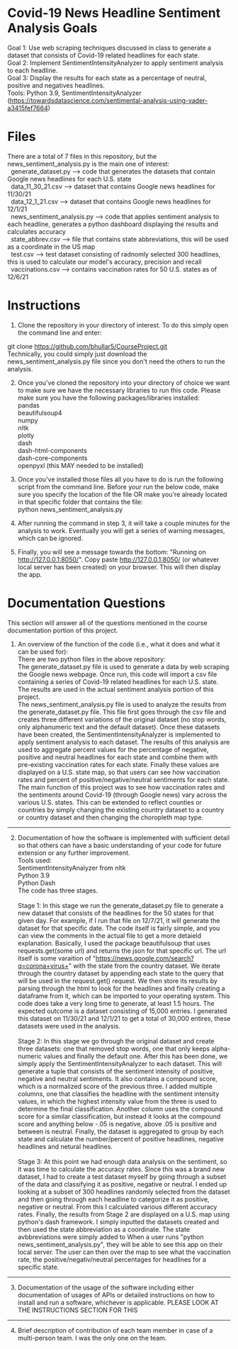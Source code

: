# Covid-19 News Headline Sentiment Analysis Goals

Goal 1: Use web scraping techniques discussed in class to generate a dataset that consists of Covid-19 related headlines for each state. \
Goal 2: Implement SentimentIntensityAnalyzer to apply sentiment analysis to each headline. \
Goal 3: Display the results for each state as a percentage of neutral, positive and negatives headlines. \
Tools: Python 3.9, SentimentIntensityAnalyzer (https://towardsdatascience.com/sentimental-analysis-using-vader-a3415fef7664)

# Files

There are a total of 7 files in this repository, but the news_sentiment_analysis.py is the main one of interest:  <br/>
  &nbsp; generate_dataset.py --> code that generates the datasets that contain Google news headlines for each U.S. state<br/>
  &nbsp; data_11_30_21.csv  --> dataset that contains Google news headlines for 11/30/21  <br/>
  &nbsp; data_12_1_21.csv --> dataset that contains Google news headlines for 12/1/21  <br/>
  &nbsp; news_sentiment_analysis.py --> code that applies sentiment analysis to each headline, generates a python dashboard displaying the results and calculates accuracy <br/>
  &nbsp; state_abbrev.csv --> file that contains state abbreviations, this will be used as a coordinate in the US map   <br/>
  &nbsp; test.csv --> test dataset consisting of radnomly selected 300 headlines, this is used to calculate our model's accuracy, precision and recall  <br/>
  &nbsp; vaccinations.csv --> contains vaccination rates for 50 U.S. states as of 12/6/21 <br/>
  
# Instructions 

1. Clone the repository in your directory of interest. To do this simply open the command line and enter:

 git clone https://github.com/bhullar5/CourseProject.git \
 Technically, you could simply just download the news_sentiment_analysis.py file since you don't need the others to run the analysis. 
 
2. Once you've cloned the repository into your directory of choice we want to make sure we have the necessary libraries to run this code. Please make sure you have the following packages/libraries installed:\
pandas\
beautifulsoup4\
numpy\
nltk\
plotly\
dash  \
dash-html-components\
dash-core-components\
openpyxl (this MAY needed to be installed)

3. Once you've installed those files all you have to do is run the following script from the command line. Before your run the below code, make sure you specify the location of the file OR make you're already located in that specific folder that contains the file: \
python news_sentiment_analysis.py

4. After running the command in step 3, it will take a couple minutes for the analysis to work. Eventually you will get a series of warning messages, which can be ignored.

5. Finally, you will see a message towards the bottom: "Running on http://127.0.0.1:8050/". Copy paste http://127.0.0.1:8050/ (or whatever local server has been created) on your browser. This will then display the app. 

# Documentation Questions

This section will answer all of the questions mentioned in the course documentation portion of this project.

1) An overview of the function of the code (i.e., what it does and what it can be used for):\
There are two python files in the above repository:\
The generate_dataset.py file is used to generate a data by web scraping the Google news webpage. Once run, this code will import a csv file containing a series of Covid-19 related headlines for each U.S. state. The results are used in the actual sentiment analysis portion of this project. \
The news_sentiment_analysis.py file is used to analyze the results from the generate_dataset.py file. This file first goes through the csv file and creates three different variations of the original dataset (no stop words, only alphanumeric text and the default dataset). Once these datasets have been created, the SentimentIntensityAnalyzer is implemented to apply sentiment analysis to each dataset. The results of this analysis are used to aggregate percent values for the percentage of negative, positive and neutral headlines for each state and combine them with pre-existing vaccination rates for each state. Finally these values are displayed on a U.S. state map, so that users can see how vaccination rates and percent of positive/negative/neutral sentiments for each state. \
The main function of this project was to see how vaccination rates and the sentiments around Covid-19 (through Google news) vary across the various U.S. states. This can be extended to reflect counties or countries by simply changing the existing country dataset to a country or country dataset and then changing the choropleth map type.
----
2) Documentation of how the software is implemented with sufficient detail so that others can have a basic understanding of your code for future extension or any further improvement. \
Tools used: \
SentimentIntensityAnalyzer from nltk\
Python 3.9\
Python Dash\
The code has three stages.\
 \
Stage 1: In this stage we run the generate_dataset.py file to generate a new dataset that consists of the headlines for the 50 states for that given day. For example, if I run that file on 12/7/21, it will generate the dataset for that specific date. The code itself is fairly simple, and you can view the comments in the actual file to get a more detaield explanation. Basically, I used the package beautifulsoup that uses requests.get(some url) and returns the json for that specific url. The url itself is some varaition of "https://news.google.com/search?q=corona+virus+" with the state from the country dataset. We iterate through the country dataset by appending each state to the query that will be used in the request.get() request. We then store its results by parsing through the html to look for the headlines and finally creating a dataframe from it, which can be imported to your operating system. This code does take a very long time to generate, at least 1.5 hours. The expected outcome is a dataset consisting of 15,000 entries. I generated this dataset on 11/30/21 and 12/1/21 to get a total of 30,000 entires, these datasets were used in the analysis. \
 \
Stage 2: In this stage we go through the original dataset and create three datasets: one that removed stop words, one that only keeps alpha-numeric values and finally the default one. After this has been done, we simply apply the SentimentIntensityAnalyzer to each dataset. This will generate a tuple that consists of the sentiment intensity of positive, negative and neutral sentiments. It also contains a compound score, which is a normalized score of the previous three. I added multiple columns, one that classifies the headline with the sentiment intensity values, in which the highest intensity value from the three is used to determine the final classification. Another column uses the compound score for a similar classification, but instead it looks at the compound score and anything below -.05 is negative, above .05 is positive and between is neutral. Finally, the dataset is aggregated to group by each state and calculate the number/percent of positive headlines, negative headlines and netural headlines. \
 \
Stage 3: At this point we had enough data analysis on the sentiment, so it was time to calculate the accuracy rates. Since this was a brand new dataset, I had to create a test dataset myself by going through a subset of the data and classifying it as positive, negative or neutral. I ended up looking at a subset of 300 headlines randomly selected from the dataset and then going through each headline to categorize it as positive, negative or neutral. From this I calculated various different accuracy rates. Finally, the results from Stage 2 are displayed on a U.S. map using python's dash framework. I simply inputted the datasets created and then used the state abbreviation as a coordinate. The state avbbreviations were simply added to  When a user runs "python news_sentiment_analysis.py", they will be able to see this app on their local server. The user can then over the map to see what the vaccination rate, the positive/negativ/neutral percentages for headlines for a specific state.

----
3) Documentation of the usage of the software including either documentation of usages of APIs or detailed instructions on how to install and run a software, whichever is applicable. 
PLEASE LOOK AT THE INSTRUCTIONS SECTION FOR THIS
----
4) Brief description of contribution of each team member in case of a multi-person team.
I was the only one on the team.
